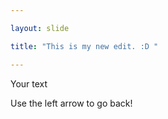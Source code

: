 ```yaml
---

layout: slide

title: "This is my new edit. :D "

---
```


Your text

Use the left arrow to go back!
